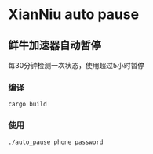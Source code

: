 # XianNiu auto pause
## 鲜牛加速器自动暂停

每30分钟检测一次状态，使用超过5小时暂停

### 编译
```
cargo build
```

### 使用
```
./auto_pause phone password
```
